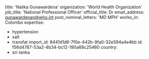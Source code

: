 title: 'Nalika Gunawardena'
organization: 'World Health Organization'
job_title: 'National Professional Officer'
official_title: Dr
email_address: gunawardenan@who.int
post_nominal_letters: 'MD MPH'
works_in: Colombo
expertise:
  - hypertension
  - salt
  - transfat
import_id: 8441d1d6-7f0e-442b-9fa0-32e594a4e4bb
id: f56d4787-53a2-4b34-bc12-190a68c25460
country:
  - sri-lanka

